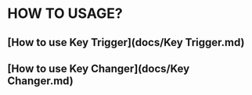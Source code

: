 # HOW TO USAGE?

## [How to use Key Trigger](docs/Key Trigger.md)
## [How to use Key Changer](docs/Key Changer.md)
